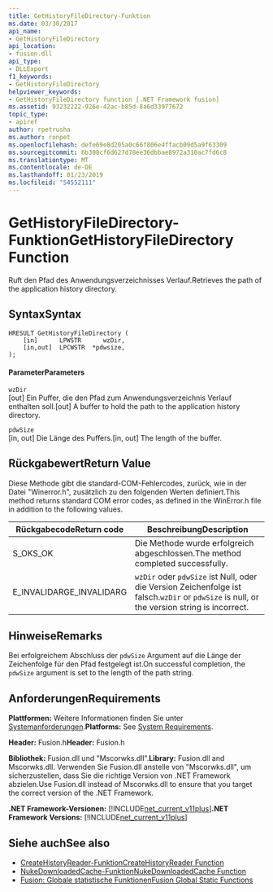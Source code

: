 ```yaml
---
title: GetHistoryFileDirectory-Funktion
ms.date: 03/30/2017
api_name:
- GetHistoryFileDirectory
api_location:
- fusion.dll
api_type:
- DLLExport
f1_keywords:
- GetHistoryFileDirectory
helpviewer_keywords:
- GetHistoryFileDirectory function [.NET Framework fusion]
ms.assetid: 93232222-926e-42ac-b85d-8a6d33977672
topic_type:
- apiref
author: rpetrusha
ms.author: ronpet
ms.openlocfilehash: defe69e8d205a0c66f806e4ffacb09d5a9f63309
ms.sourcegitcommit: 6b308cf6d627d78ee36dbbae8972a310ac7fd6c8
ms.translationtype: MT
ms.contentlocale: de-DE
ms.lasthandoff: 01/23/2019
ms.locfileid: "54552111"
---
```

# <a name="gethistoryfiledirectory-function"></a><span data-ttu-id="1ef90-102">GetHistoryFileDirectory-Funktion</span><span class="sxs-lookup"><span data-stu-id="1ef90-102">GetHistoryFileDirectory Function</span></span>
<span data-ttu-id="1ef90-103">Ruft den Pfad des Anwendungsverzeichnisses Verlauf.</span><span class="sxs-lookup"><span data-stu-id="1ef90-103">Retrieves the path of the application history directory.</span></span>  
  
## <a name="syntax"></a><span data-ttu-id="1ef90-104">Syntax</span><span class="sxs-lookup"><span data-stu-id="1ef90-104">Syntax</span></span>  
  
```  
HRESULT GetHistoryFileDirectory (  
    [in]      LPWSTR      wzDir,  
    [in,out]  LPCWSTR  *pdwsize,  
);  
```  
  
#### <a name="parameters"></a><span data-ttu-id="1ef90-105">Parameter</span><span class="sxs-lookup"><span data-stu-id="1ef90-105">Parameters</span></span>  
 `wzDir`  
 <span data-ttu-id="1ef90-106">[out] Ein Puffer, die den Pfad zum Anwendungsverzeichnis Verlauf enthalten soll.</span><span class="sxs-lookup"><span data-stu-id="1ef90-106">[out] A buffer to hold the path to the application history directory.</span></span>  
  
 `pdwSize`  
 <span data-ttu-id="1ef90-107">[in, out] Die Länge des Puffers.</span><span class="sxs-lookup"><span data-stu-id="1ef90-107">[in, out] The length of the buffer.</span></span>  
  
## <a name="return-value"></a><span data-ttu-id="1ef90-108">Rückgabewert</span><span class="sxs-lookup"><span data-stu-id="1ef90-108">Return Value</span></span>  
 <span data-ttu-id="1ef90-109">Diese Methode gibt die standard-COM-Fehlercodes, zurück, wie in der Datei "Winerror.h", zusätzlich zu den folgenden Werten definiert.</span><span class="sxs-lookup"><span data-stu-id="1ef90-109">This method returns standard COM error codes, as defined in the WinError.h file in addition to the following values.</span></span>  
  
|<span data-ttu-id="1ef90-110">Rückgabecode</span><span class="sxs-lookup"><span data-stu-id="1ef90-110">Return code</span></span>|<span data-ttu-id="1ef90-111">Beschreibung</span><span class="sxs-lookup"><span data-stu-id="1ef90-111">Description</span></span>|  
|-----------------|-----------------|  
|<span data-ttu-id="1ef90-112">S_OK</span><span class="sxs-lookup"><span data-stu-id="1ef90-112">S_OK</span></span>|<span data-ttu-id="1ef90-113">Die Methode wurde erfolgreich abgeschlossen.</span><span class="sxs-lookup"><span data-stu-id="1ef90-113">The method completed successfully.</span></span>|  
|<span data-ttu-id="1ef90-114">E_INVALIDARG</span><span class="sxs-lookup"><span data-stu-id="1ef90-114">E_INVALIDARG</span></span>|<span data-ttu-id="1ef90-115">`wzDir` oder `pdwSize` ist Null, oder die Version Zeichenfolge ist falsch.</span><span class="sxs-lookup"><span data-stu-id="1ef90-115">`wzDir` or `pdwSize` is null, or the version string is incorrect.</span></span>|  
  
## <a name="remarks"></a><span data-ttu-id="1ef90-116">Hinweise</span><span class="sxs-lookup"><span data-stu-id="1ef90-116">Remarks</span></span>  
 <span data-ttu-id="1ef90-117">Bei erfolgreichem Abschluss der `pdwSize` Argument auf die Länge der Zeichenfolge für den Pfad festgelegt ist.</span><span class="sxs-lookup"><span data-stu-id="1ef90-117">On successful completion, the `pdwSize` argument is set to the length of the path string.</span></span>  
  
## <a name="requirements"></a><span data-ttu-id="1ef90-118">Anforderungen</span><span class="sxs-lookup"><span data-stu-id="1ef90-118">Requirements</span></span>  
 <span data-ttu-id="1ef90-119">**Plattformen:** Weitere Informationen finden Sie unter [Systemanforderungen](../../../../docs/framework/get-started/system-requirements.md).</span><span class="sxs-lookup"><span data-stu-id="1ef90-119">**Platforms:** See [System Requirements](../../../../docs/framework/get-started/system-requirements.md).</span></span>  
  
 <span data-ttu-id="1ef90-120">**Header:** Fusion.h</span><span class="sxs-lookup"><span data-stu-id="1ef90-120">**Header:** Fusion.h</span></span>  
  
 <span data-ttu-id="1ef90-121">**Bibliothek:** Fusion.dll und "Mscorwks.dll".</span><span class="sxs-lookup"><span data-stu-id="1ef90-121">**Library:** Fusion.dll and Mscorwks.dll.</span></span> <span data-ttu-id="1ef90-122">Verwenden Sie Fusion.dll anstelle von "Mscorwks.dll", um sicherzustellen, dass Sie die richtige Version von .NET Framework abzielen.</span><span class="sxs-lookup"><span data-stu-id="1ef90-122">Use Fusion.dll instead of Mscorwks.dll to ensure that you target the correct version of the .NET Framework.</span></span>  
  
 <span data-ttu-id="1ef90-123">**.NET Framework-Versionen:** [!INCLUDE[net_current_v11plus](../../../../includes/net-current-v11plus-md.md)]</span><span class="sxs-lookup"><span data-stu-id="1ef90-123">**.NET Framework Versions:** [!INCLUDE[net_current_v11plus](../../../../includes/net-current-v11plus-md.md)]</span></span>  
  
## <a name="see-also"></a><span data-ttu-id="1ef90-124">Siehe auch</span><span class="sxs-lookup"><span data-stu-id="1ef90-124">See also</span></span>
- [<span data-ttu-id="1ef90-125">CreateHistoryReader-Funktion</span><span class="sxs-lookup"><span data-stu-id="1ef90-125">CreateHistoryReader Function</span></span>](../../../../docs/framework/unmanaged-api/fusion/createhistoryreader-function.md)
- [<span data-ttu-id="1ef90-126">NukeDownloadedCache-Funktion</span><span class="sxs-lookup"><span data-stu-id="1ef90-126">NukeDownloadedCache Function</span></span>](../../../../docs/framework/unmanaged-api/fusion/nukedownloadedcache-function.md)
- [<span data-ttu-id="1ef90-127">Fusion: Globale statistische Funktionen</span><span class="sxs-lookup"><span data-stu-id="1ef90-127">Fusion Global Static Functions</span></span>](../../../../docs/framework/unmanaged-api/fusion/fusion-global-static-functions.md)
